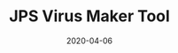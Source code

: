 ---
path: "/tutorials/securitypentesttools/jps"
date: "2020-04-06"
title: "JPS Virus Maker Tool"
---